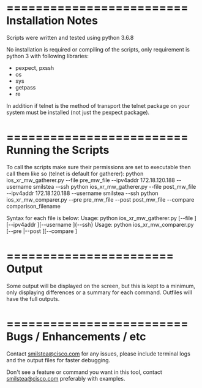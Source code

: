 =========================
Installation Notes
=========================
Scripts were written and tested using python 3.6.8

No installation is required or compiling of the scripts, only requirement is python 3 with following libraries:
- pexpect, pxssh
- os
- sys
- getpass
- re

In addition if telnet is the method of transport the telnet package on your system must be installed (not just the pexpect package).


=========================
Running the Scripts
=========================
To call the scripts make sure their permissions are set to executable then call them like so (telnet is default for gatherer):
python ios_xr_mw_gatherer.py --file pre_mw_file --ipv4addr 172.18.120.188 --username smilstea --ssh
python ios_xr_mw_gatherer.py --file post_mw_file --ipv4addr 172.18.120.188 --username smilstea --ssh
python ios_xr_mw_comparer.py --pre pre_mw_file --post post_mw_file --compare comparison_filename

Syntax for each file is below:
Usage: python ios_xr_mw_gatherer.py [--file <filename>][--ipv4addr <ipv4 address>][--username <username>]{--ssh}
Usage: python ios_xr_mw_comparer.py [--pre <filename>|--post <filename>][--compare <filename>]

=======================
Output
=======================
Some output will be displayed on the screen, but this is kept to a minimum, only displaying differences or a summary for each command.
Outfiles will have the full outputs.

=========================
Bugs / Enhancements / etc
=========================
Contact smilstea@cisco.com for any issues, please include terminal logs and the output files for faster debugging.

Don't see a feature or command you want in this tool, contact smilstea@cisco.com preferably with examples.